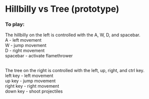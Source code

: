 # Hillbilly vs Tree (prototype)

### To play:

The hillbilly on the left is controlled with the A, W, D, and spacebar. <br>
A - left movement<br>
W - jump movement<br>
D - right movement<br>
spacebar - activate flamethrower<br><br>

The tree on the right is controlled with the left, up, right, and ctrl key.<br>
left key - left movement<br>
up key - jump movement<br>
right key - right movement<br>
down key - shoot projectiles
